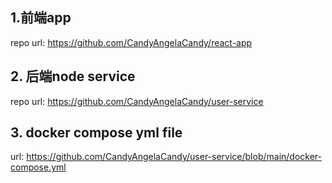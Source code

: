 ## 1.前端app
repo url: https://github.com/CandyAngelaCandy/react-app
## 2. 后端node service
repo url: https://github.com/CandyAngelaCandy/user-service
## 3. docker compose yml file
url: https://github.com/CandyAngelaCandy/user-service/blob/main/docker-compose.yml

